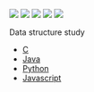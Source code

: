 <img src="https://img.shields.io/badge/angular.js-DD0031?style=flat-square&logo=angularjs&logoColor=white"/> <img src="https://img.shields.io/badge/Svelte-FF3E00?style=flat-square&logo=Svelte&logoColor=white"/>
<img src="https://img.shields.io/badge/React-61DAFB?style=flat-square&logo=React&logoColor=black"/>
<img src="https://img.shields.io/badge/Next.js-000000?style=flat-square&logo=Next.js&logoColor=white"/>
<img src="https://img.shields.io/badge/Vue.js-4FC08D?style=flat-square&logo=Vue.js&logoColor=white"/>

Data structure study
- [C](https://github.com/nearworld/ds-c)
- [Java](https://github.com/nearworld/ds-java)
- [Python](https://github.com/nearworld/ds-python)
- [Javascript](https://github.com/nearworld/ds-js)
